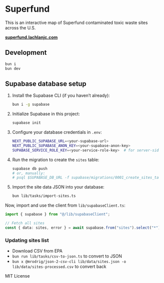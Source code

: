 # Superfund

This is an interactive map of Superfund contaminated toxic waste sites across the U.S.

[**superfund.lachlanjc.com**](https://superfund.lachlanjc.com)

## Development

```bash
bun i
bun dev
```

## Supabase database setup

1. Install the Supabase CLI (if you haven’t already):
   ```bash
   bun i -g supabase
   ```
2. Initialize Supabase in this project:
   ```bash
   supabase init
   ```
3. Configure your database credentials in `.env`:
   ```bash
   NEXT_PUBLIC_SUPABASE_URL=<your-supabase-url>
   NEXT_PUBLIC_SUPABASE_ANON_KEY=<your-supabase-anon-key>
   SUPABASE_SERVICE_ROLE_KEY=<your-service-role-key>  # for server-side operations
   ```
4. Run the migration to create the `sites` table:
   ```bash
   supabase db push
   # or, manually:
   # psql $SUPABASE_DB_URL -f supabase/migrations/0001_create_sites_table.sql
   ```
5. Import the site data JSON into your database:
   ```bash
   bun lib/tasks/import-sites.ts
   ```

Now, import and use the client from `lib/supabaseClient.ts`:

```ts
import { supabase } from "@/lib/supabaseClient";

// Fetch all sites
const { data: sites, error } = await supabase.from("sites").select("*");
```

### Updating sites list

- Download CSV from EPA
- `bun run lib/tasks/csv-to-json.ts` to convert to JSON
- `bun x @mrodrig/json-2-csv-cli lib/data/sites.json -o lib/data/sites-processed.csv` to convert back

MIT License

